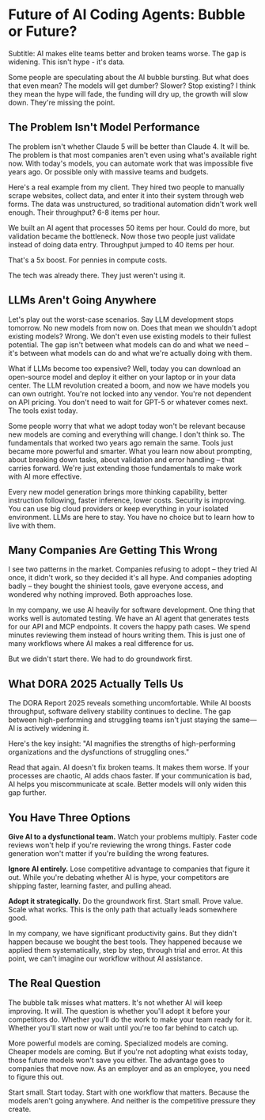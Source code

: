 # Future of AI Coding Agents: Bubble or Future?

Subtitle: AI makes elite teams better and broken teams worse. The gap is widening. This isn't hype - it's data.

Some people are speculating about the AI bubble bursting. But what does that even mean? The models will get dumber? Slower? Stop existing? I think they mean the hype will fade, the funding will dry up, the growth will slow down. They're missing the point.

## The Problem Isn't Model Performance

The problem isn't whether Claude 5 will be better than Claude 4. It will be. The problem is that most companies aren't even using what's available right now. With today's models, you can automate work that was impossible five years ago. Or possible only with massive teams and budgets.

<example>
Here's a real example from my client. They hired two people to manually scrape websites, collect data, and enter it into their system through web forms. The data was unstructured, so traditional automation didn't work well enough. Their throughput? 6-8 items per hour.

We built an AI agent that processes 50 items per hour. Could do more, but validation became the bottleneck. Now those two people just validate instead of doing data entry. Throughput jumped to 40 items per hour.

That's a 5x boost. For pennies in compute costs.
</example>

The tech was already there. They just weren't using it.

## LLMs Aren't Going Anywhere

Let's play out the worst-case scenarios. Say LLM development stops tomorrow. No new models from now on. Does that mean we shouldn't adopt existing models? Wrong. We don't even use existing models to their fullest potential. The gap isn't between what models can do and what we need – it's between what models can do and what we're actually doing with them.

What if LLMs become too expensive? Well, today you can download an open-source model and deploy it either on your laptop or in your data center. The LLM revolution created a boom, and now we have models you can own outright. You're not locked into any vendor. You're not dependent on API pricing. You don't need to wait for GPT-5 or whatever comes next. The tools exist today.

Some people worry that what we adopt today won't be relevant because new models are coming and everything will change. I don't think so. The fundamentals that worked two years ago remain the same. Tools just became more powerful and smarter. What you learn now about prompting, about breaking down tasks, about validation and error handling – that carries forward. We're just extending those fundamentals to make work with AI more effective.

Every new model generation brings more thinking capability, better instruction following, faster inference, lower costs. Security is improving. You can use big cloud providers or keep everything in your isolated environment. LLMs are here to stay. You have no choice but to learn how to live with them.

## Many Companies Are Getting This Wrong

I see two patterns in the market. Companies refusing to adopt – they tried AI once, it didn't work, so they decided it's all hype. And companies adopting badly – they bought the shiniest tools, gave everyone access, and wondered why nothing improved. Both approaches lose.

<example>
In my company, we use AI heavily for software development. One thing that works well is automated testing. We have an AI agent that generates tests for our API and MCP endpoints. It covers the happy path cases. We spend minutes reviewing them instead of hours writing them. This is just one of many workflows where AI makes a real difference for us.
</example>

But we didn't start there. We had to do groundwork first.

## What DORA 2025 Actually Tells Us

The DORA Report 2025 reveals something uncomfortable. While AI boosts throughput, software delivery stability continues to decline. The gap between high-performing and struggling teams isn't just staying the same—AI is actively widening it.

Here's the key insight: "AI magnifies the strengths of high-performing organizations and the dysfunctions of struggling ones."

Read that again. AI doesn't fix broken teams. It makes them worse. If your processes are chaotic, AI adds chaos faster. If your communication is bad, AI helps you miscommunicate at scale. Better models will only widen this gap further.

## You Have Three Options

**Give AI to a dysfunctional team.** Watch your problems multiply. Faster code reviews won't help if you're reviewing the wrong things. Faster code generation won't matter if you're building the wrong features.

**Ignore AI entirely.** Lose competitive advantage to companies that figure it out. While you're debating whether AI is hype, your competitors are shipping faster, learning faster, and pulling ahead.

**Adopt it strategically.** Do the groundwork first. Start small. Prove value. Scale what works. This is the only path that actually leads somewhere good.

<example>
In my company, we have significant productivity gains. But they didn't happen because we bought the best tools. They happened because we applied them systematically, step by step, through trial and error. At this point, we can't imagine our workflow without AI assistance.
</example>

## The Real Question

The bubble talk misses what matters. It's not whether AI will keep improving. It will. The question is whether you'll adopt it before your competitors do. Whether you'll do the work to make your team ready for it. Whether you'll start now or wait until you're too far behind to catch up.

More powerful models are coming. Specialized models are coming. Cheaper models are coming. But if you're not adopting what exists today, those future models won't save you either. The advantage goes to companies that move now. As an employer and as an employee, you need to figure this out.

Start small. Start today. Start with one workflow that matters. Because the models aren't going anywhere. And neither is the competitive pressure they create.
